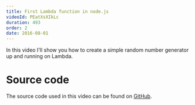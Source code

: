 ```yaml
---
title: First Lambda function in node.js
videoId: PEatXsXIkLc
duration: 493
order: 2
date: 2016-08-01
---
```


In this video I'll show you how to create a simple random number generator up and running on Lambda.

# Source code
The source code used in this video can be found on <a href="https://github.com/SavjeeTutorials/getting-started-with-lambda/tree/master/02-first-function-in-node" target="_blank">GitHub</a>.